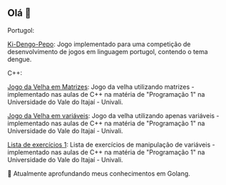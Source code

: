 ## Olá 👋

Portugol:

[Ki-Dengo-Pepo](https://github.com/thisrenan/Ki-dengu-pepo): Jogo implementado para uma competição de desenvolvimento de jogos em linguagem portugol, contendo o tema dengue.

C++:

[Jogo da Velha em Matrizes](https://github.com/thisrenan/TicTacToeMatrixConsoleCpp): Jogo da velha utilizando matrizes - implementado nas aulas de C++ na matéria de "Programação 1" na Universidade do Vale do Itajaí - Univali.

[Jogo da Velha em variáveis](https://github.com/thisrenan/TicTacToeConsoleCpp): Jogo da velha utilizando apenas variáveis - implementado nas aulas de C++ na matéria de "Programação 1" na Universidade do Vale do Itajaí - Univali.

[Lista de exercícios 1](https://github.com/thisrenan/FirstLegPracticeCpp): Lista de exercícios de manipulação de variáveis - implementado nas aulas de C++ na matéria de "Programação 1" na Universidade do Vale do Itajaí - Univali.




🌱 Atualmente aprofundando meus conhecimentos em Golang.


<!--
**thisrenan/thisrenan** is a ✨ _special_ ✨ repository because its `README.md` (this file) appears on your GitHub profile.

Here are some ideas to get you started:

- 🔭 I’m currently working on ...
- 🌱 I’m currently learning ...
- 👯 I’m looking to collaborate on ...
- 🤔 I’m looking for help with ...
- 💬 Ask me about ...
- 📫 How to reach me: ...
- 😄 Pronouns: ...
- ⚡ Fun fact: ...
-->
